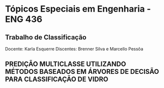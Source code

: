 # Tópicos Especiais em Engenharia - ENG 436
## Trabalho de Classificação

Docente: Karla Esquerre
Discentes: Brenner Silva e Marcello Pessôa

## PREDIÇÃO MULTICLASSE UTILIZANDO MÉTODOS BASEADOS EM ÁRVORES DE DECISÃO PARA CLASSIFICAÇÃO DE VIDRO
